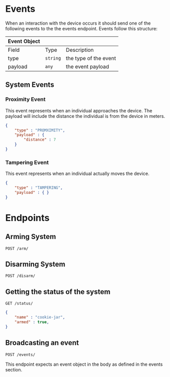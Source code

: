 # Events

When an interaction with the device occurs it should send one of the following events to the the events endpoint. Events follow this structure:

|Event Object|||
|---|---|---|
|Field|Type|Description|
|type|`string`|the type of the event|
|payload|`any`|the event payload|

## System Events

### Proximity Event

This event represents when an individual approaches the device. The payload will include the distance the individual is from the device in meters.

```json
{
    "type" : "PROMXIMITY",
    "payload" : {
        "distance" : 7
    }
}
```

### Tampering Event

This event represents when an individual actually moves the device.

```json
{
    "type" : "TAMPERING",
    "payload" : { }
}
```

# Endpoints

## Arming System

```
POST /arm/
```

## Disarming System

```
POST /disarm/
```

## Getting the status of the system

```
GET /status/
```

```json
{
    "name" : "cookie-jar",
    "armed" : true,
}
```

## Broadcasting an event

```
POST /events/
```

This endpoint expects an event object in the body as defined in the events section.